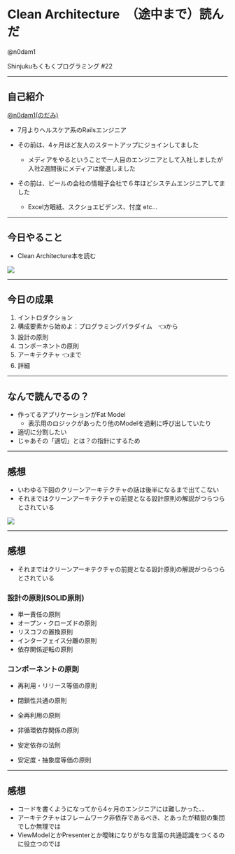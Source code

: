 # Clean Architecture　（途中まで）読んだ

@n0dam1

Shinjukuもくもくプログラミング #22

---

## 自己紹介
[@n0dam1(のだみ)](https://twitter.com/n0m1n0z)

- 7月よりヘルスケア系のRailsエンジニア

- その前は、4ヶ月ほど友人のスタートアップにジョインしてました
  - メディアをやるということで一人目のエンジニアとして入社しましたが入社2週間後にメディアは撤退しました

- その前は、ビールの会社の情報子会社で６年ほどシステムエンジニアしてました
  - Excel方眼紙、スクショエビデンス、忖度 etc...

---

## 今日やること

- Clean Architecture本を読む

![](https://images-fe.ssl-images-amazon.com/images/I/51mQrYTahJL.jpg)

---

## 今日の成果

1. イントロダクション
2. 構成要素から始めよ：プログラミングパラダイム　👈から
3. 設計の原則
4. コンポーネントの原則
5. アーキテクチャ 👈まで
6. 詳細

---

## なんで読んでるの？

- 作ってるアプリケーションがFat Model
  - 表示用のロジックがあったり他のModelを過剰に呼び出していたり
- 適切に分割したい
- じゃあその「適切」とは？の指針にするため

---

## 感想

- いわゆる下図のクリーンアーキテクチャの話は後半になるまで出てこない
- それまではクリーンアーキテクチャの前提となる設計原則の解説がつらつらとされている

![](https://camo.qiitausercontent.com/aa4e4f88dd885f486d7ab736311f886a7538a1df/68747470733a2f2f71696974612d696d6167652d73746f72652e73332e616d617a6f6e6177732e636f6d2f302f36303435372f38666534633336362d343636652d653434632d613761362d6633613734336636393138332e706e67)

---

## 感想

- それまではクリーンアーキテクチャの前提となる設計原則の解説がつらつらとされている

### 設計の原則(SOLID原則)
- 単一責任の原則
- オープン・クローズドの原則
- リスコフの置換原則
- インターフェイス分離の原則
- 依存関係逆転の原則

### コンポーネントの原則
- 再利用・リリース等価の原則
- 閉鎖性共通の原則
- 全再利用の原則

- 非循環依存関係の原則
- 安定依存の法則
- 安定度・抽象度等価の原則

---

## 感想

- コードを書くようになってから4ヶ月のエンジニアには難しかった、、
- アーキテクチャはフレームワーク非依存であるべき、とあったが精鋭の集団でしか無理では
- ViewModelとかPresenterとか曖昧になりがちな言葉の共通認識をつくるのに役立つのでは

